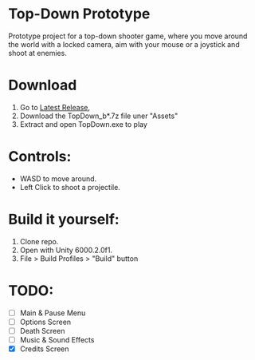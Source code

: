 # Top-Down Prototype
 Prototype project for a top-down shooter game, where you move around the world with a locked camera, aim with your mouse or a joystick and shoot at enemies.

# Download
1. Go to [Latest Release](https://github.com/MikiMirai/Unity-TopDown-Prototype/releases), 
2. Download the TopDown_b*.7z file uner "Assets"
3. Extract and open TopDown.exe to play

# Controls:
- WASD to move around. 
- Left Click to shoot a projectile.

# Build it yourself:
1. Clone repo.
2. Open with Unity 6000.2.0f1.
3. File > Build Profiles > "Build" button

# TODO:
- [ ] Main & Pause Menu
- [ ] Options Screen
- [ ] Death Screen
- [ ] Music & Sound Effects
- [x] Credits Screen
